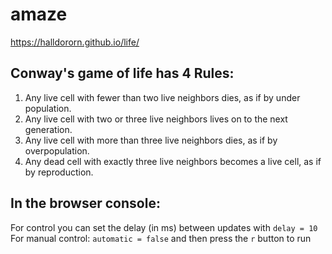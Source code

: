 # amaze
https://halldororn.github.io/life/

## Conway's game of life has 4 Rules:
1. Any live cell with fewer than two live neighbors dies, as if by under population.
2. Any live cell with two or three live neighbors lives on to the next generation.
3. Any live cell with more than three live neighbors dies, as if by overpopulation.
4. Any dead cell with exactly three live neighbors becomes a live cell, as if by reproduction.


## In the browser console:
For control you can set the delay (in ms) between updates with `delay = 10`
For manual control: `automatic = false` and then press the `r` button to run
